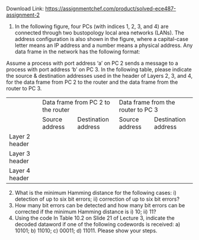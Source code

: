 Download Link: https://assignmentchef.com/product/solved-ece487-assignment-2
<br>
<ol>

 <li>In the following figure, four PCs (with indices 1, 2, 3, and 4) are connected through two bustopology local area networks (LANs). The address configuration is also shown in the figure, where a capital-case letter means an IP address and a number means a physical address. Any data frame in the network has the following format:</li>

</ol>

Assume a process with port address ‘a’ on PC 2 sends a message to a process with port address ‘b’ on PC 3. In the following table, please indicate the source &amp; destination addresses used in the header of Layers 2, 3, and 4, for the data frame from PC 2 to the router and the data frame from the router to PC 3.




<table width="590">

 <tbody>

  <tr>

   <td rowspan="2" width="116"> </td>

   <td colspan="2" width="237">Data frame from PC 2 to the router</td>

   <td colspan="2" width="237">Data frame from the router to PC 3</td>

  </tr>

  <tr>

   <td width="117">Source address</td>

   <td width="120">Destination address</td>

   <td width="117">Source address</td>

   <td width="120">Destination address</td>

  </tr>

  <tr>

   <td width="116">Layer 2 header</td>

   <td width="117"> </td>

   <td width="120"> </td>

   <td width="117"> </td>

   <td width="120"> </td>

  </tr>

  <tr>

   <td width="116">Layer 3 header</td>

   <td width="117"> </td>

   <td width="120"> </td>

   <td width="117"> </td>

   <td width="120"> </td>

  </tr>

  <tr>

   <td width="116">Layer 4 header</td>

   <td width="117"> </td>

   <td width="120"> </td>

   <td width="117"> </td>

   <td width="120"> </td>

  </tr>

 </tbody>

</table>




<ol start="2">

 <li>What is the minimum Hamming distance for the following cases: i) detection of up to six bit errors; ii) correction of up to six bit errors?</li>

 <li>How many bit errors can be detected and how many bit errors can be corrected if the minimum Hamming distance is i) 10; ii) 11?</li>

 <li>Using the code In Table 10.2 on Slide 21 of Lecture 3, indicate the decoded dataword if one of the following codewords is received: a) 10101; b) 11010; c) 00011; d) 11011. Please show your steps.</li>

</ol>